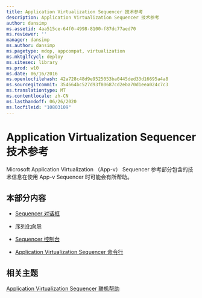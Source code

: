 ```yaml
---
title: Application Virtualization Sequencer 技术参考
description: Application Virtualization Sequencer 技术参考
author: dansimp
ms.assetid: 4aa515ce-64f0-4998-8100-f87dc77aed70
ms.reviewer: ''
manager: dansimp
ms.author: dansimp
ms.pagetype: mdop, appcompat, virtualization
ms.mktglfcycl: deploy
ms.sitesec: library
ms.prod: w10
ms.date: 06/16/2016
ms.openlocfilehash: 42a728c48d9e9525053ba0445ded33d16695a4a8
ms.sourcegitcommit: 354664bc527d93f80687cd2eba70d1eea024c7c3
ms.translationtype: MT
ms.contentlocale: zh-CN
ms.lasthandoff: 06/26/2020
ms.locfileid: "10803109"
---
```

# Application Virtualization Sequencer 技术参考


Microsoft Application Virtualization （App-v） Sequencer 参考部分包含的技术信息在使用 App-v Sequencer 时可能会有所帮助。

## 本部分内容


-   [Sequencer 对话框](sequencer-dialog-boxes.md)

-   [序列化向导](sequencing-wizard.md)

-   [Sequencer 控制台](sequencer-console.md)

-   [Application Virtualization Sequencer 命令行](application-virtualization-sequencer-command-line.md)

## 相关主题


[Application Virtualization Sequencer 联机帮助](application-virtualization-sequencer-online-help.md)

 

 





